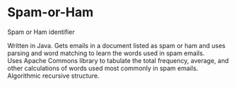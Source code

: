 # Spam-or-Ham
Spam or Ham identifier

Written in Java.
Gets emails in a document listed as spam or ham and uses parsing and word matching to learn the words used in spam emails.  
Uses Apache Commons library to tabulate the total frequency, average, and other calculations of words used most commonly in spam emails.
Algorithmic recursive structure.
